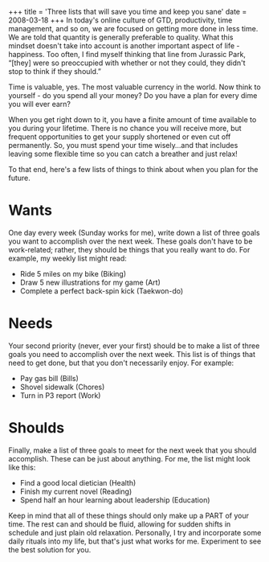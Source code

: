 +++
title = 'Three lists that will save you time and keep you sane'
date = 2008-03-18
+++
In today's online culture of GTD, productivity, time management, and so on, we are focused on getting more done in less time. We are told that quantity is generally preferable to quality. What this mindset doesn't take into account is another important aspect of life - happiness. Too often, I find myself thinking that line from Jurassic Park, “\[they\] were so preoccupied with whether or not they could, they didn't stop to think if they should.”

Time is valuable, yes. The most valuable currency in the world. Now think to yourself - do you spend all your money? Do you have a plan for every dime you will ever earn?

When you get right down to it, you have a finite amount of time available to you during your lifetime. There is no chance you will receive more, but frequent opportunities to get your supply shortened or even cut off permanently. So, you must spend your time wisely…and that includes leaving some flexible time so you can catch a breather and just relax!

To that end, here's a few lists of things to think about when you plan for the future.

# Wants

One day every week (Sunday works for me), write down a list of three goals you want to accomplish over the next week. These goals don't have to be work-related; rather, they should be things that you really want to do. For example, my weekly list might read:

- Ride 5 miles on my bike (Biking)
- Draw 5 new illustrations for my game (Art)
- Complete a perfect back-spin kick (Taekwon-do)

# Needs

Your second priority (never, ever your first) should be to make a list of three goals you need to accomplish over the next week. This list is of things that need to get done, but that you don't necessarily enjoy. For example:

- Pay gas bill (Bills)
- Shovel sidewalk (Chores)
- Turn in P3 report (Work)

# Shoulds

Finally, make a list of three goals to meet for the next week that you should accomplish. These can be just about anything. For me, the list might look like this:

- Find a good local dietician (Health)
- Finish my current novel (Reading)
- Spend half an hour learning about leadership (Education)

Keep in mind that all of these things should only make up a PART of your time. The rest can and should be fluid, allowing for sudden shifts in schedule and just plain old relaxation. Personally, I try and incorporate some daily rituals into my life, but that's just what works for me. Experiment to see the best solution for you.

